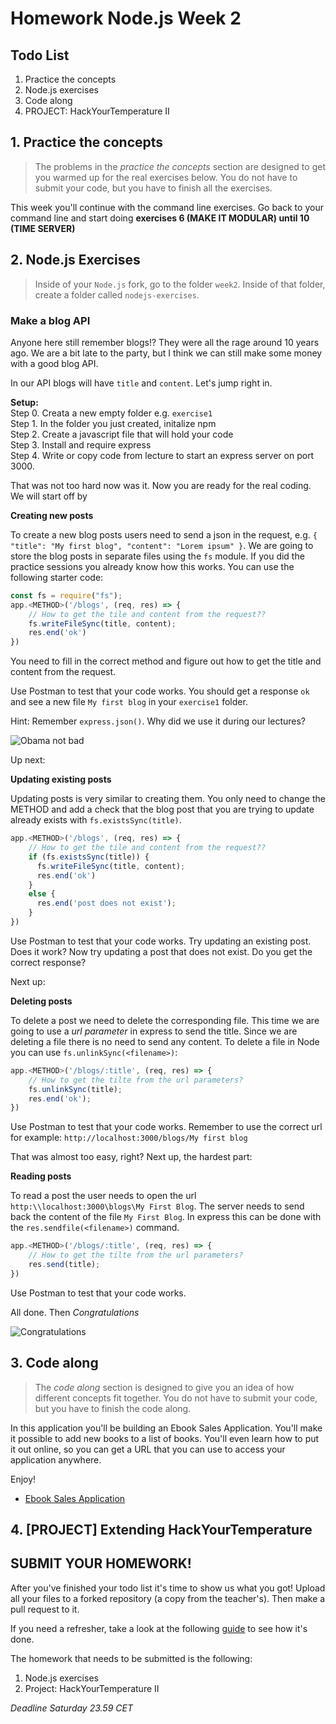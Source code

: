 # Homework Node.js Week 2

## Todo List

1. Practice the concepts
2. Node.js exercises
3. Code along
4. PROJECT: HackYourTemperature II

## 1. Practice the concepts

> The problems in the *practice the concepts* section are designed to get you warmed up for the real exercises below. You do not have to submit your code, but you have to finish all the exercises.

This week you'll continue with the command line exercises. Go back to your command line and start doing **exercises 6 (MAKE IT MODULAR) until 10 (TIME SERVER)**

## 2. Node.js Exercises

> Inside of your `Node.js` fork, go to the folder `week2`. Inside of that folder, create a folder called `nodejs-exercises`.

### Make a blog API

Anyone here still remember blogs!? They were all the rage around 10 years ago. We are a bit late to the party, but I think we can still make some money with a good blog API.

In our API blogs will have `title` and `content`. Let's jump right in.

**Setup:**  
Step 0. Creata a new empty folder e.g. `exercise1`  
Step 1. In the folder you just created, initalize npm  
Step 2. Create a javascript file that will hold your code  
Step 3. Install and require express   
Step 4. Write or copy code from lecture to start an express server on port 3000. 

That was not too hard now was it. Now you are ready for the real coding. We will start off by 

**Creating new posts**

 To create a new blog posts users need to send a json in the request, e.g. `{ "title": "My first blog", "content": "Lorem ipsum" }`. We are going to store the blog posts in separate files using the `fs` module. If you did the practice sessions you already know how this works. You can use the following starter code:

```javascript
const fs = require("fs");
app.<METHOD>('/blogs', (req, res) => {
    // How to get the tile and content from the request??
    fs.writeFileSync(title, content);
    res.end('ok')
})
```

You need to fill in the correct method and figure out how to get the title and content from the request.

Use Postman to test that your code works. You should get a response `ok` and see a new file `My first blog` in your `exercise1` folder.

Hint: Remember `express.json()`. Why did we use it during our lectures?

![Obama not bad](https://nwlc.org/wp-content/uploads/2016/09/notbad.jpg)

Up next:

**Updating existing posts**

Updating posts is very similar to creating them. You only need to change the METHOD and add a check that the blog post that you are trying to update already exists with `fs.existsSync(title)`.

```javascript
app.<METHOD>('/blogs', (req, res) => {
    // How to get the tile and content from the request??
    if (fs.existsSync(title)) {
      fs.writeFileSync(title, content);
      res.end('ok')
    }
    else {
      res.end('post does not exist');
    }
})
```

Use Postman to test that your code works. Try updating an existing post. Does it work? Now try updating a post that does not exist. Do you get the correct response?

Next up:

**Deleting posts**

To delete a post we need to delete the corresponding file. This time we are going to use a *url parameter* in express to send the title. Since we are deleting a file there is no need to send any content. To delete a file in Node you can use `fs.unlinkSync(<filename>)`:

```javascript
app.<METHOD>('/blogs/:title', (req, res) => {
    // How to get the tilte from the url parameters?
    fs.unlinkSync(title);
    res.end('ok');
})
```

Use Postman to test that your code works. Remember to use the correct url for example: `http://localhost:3000/blogs/My first blog`

That was almost too easy, right? Next up, the hardest part:

**Reading posts**

To read a post the user needs to open the url `http:\\localhost:3000\blogs\My First Blog`. The server needs to send back the content of the file `My First Blog`. In express this can be done with the `res.sendfile(<filename>)` command.

```javascript
app.<METHOD>('/blogs/:title', (req, res) => {
    // How to get the tilte from the url parameters?
    res.send(title);
})
```

Use Postman to test that your code works.

All done. Then _Congratulations_

![Congratulations](https://media.giphy.com/media/l1AsI389lnxkvQHAc/giphy.gif)

## 3. Code along

> The *code along* section is designed to give you an idea of how different concepts fit together. You do not have to submit your code, but you have to finish the code along.

In this application you'll be building an Ebook Sales Application. You'll make it possible to add new books to a list of books. You'll even learn how to put it out online, so you can get a URL that you can use to access your application anywhere.

Enjoy!

- [Ebook Sales Application](https://www.youtube.com/watch?v=QT3_zT97_1g)

## 4. [PROJECT] Extending HackYourTemperature

## **SUBMIT YOUR HOMEWORK!**

After you've finished your todo list it's time to show us what you got! Upload all your files to a forked repository (a copy from the teacher's). Then make a pull request to it.

If you need a refresher, take a look at the following [guide](../hand-in-homework-guide.md) to see how it's done.

The homework that needs to be submitted is the following:

1. Node.js exercises
2. Project: HackYourTemperature II

_Deadline Saturday 23.59 CET_
